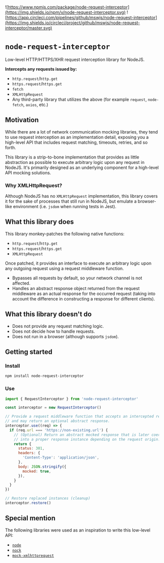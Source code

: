 ![https://www.npmjs.com/package/node-request-interceptor](https://img.shields.io/npm/v/node-request-interceptor.svg)
![https://app.circleci.com/pipelines/github/mswjs/node-request-interceptor](https://img.shields.io/circleci/project/github/mswjs/node-request-interceptor/master.svg)

# `node-request-interceptor`

Low-level HTTP/HTTPS/XHR request interception library for NodeJS.

**Intercepts any requests issued by:**

- `http.request`/`http.get`
- `https.request`/`https.get`
- `fetch`
- `XMLHttpRequest`
- Any third-party library that utilizes the above (for example `request`, `node-fetch`, `axios`, etc.)

## Motivation

While there are a lot of network communication mocking libraries, they tend to use request interception as an implementation detail, exposing you a high-level API that includes request matching, timeouts, retries, and so forth.

This library is a strip-to-bone implementation that provides as little abstraction as possible to execute arbitrary logic upon any request in NodeJS. It's primarily designed as an underlying component for a high-level API mocking solutions.

### Why XMLHttpRequest?

Although NodeJS has no `XMLHttpRequest` implementation, this library covers it for the sake of processes that still run in NodeJS, but emulate a browser-like environment (i.e. `jsdom` when running tests in Jest).

## What this library does

This library monkey-patches the following native functions:

- `http.request`/`http.get`
- `https.request`/`https.get`
- `XMLHttpRequest`

Once patched, it provides an interface to execute an arbitrary logic upon any outgoing request using a request middleware function.

- Bypasses all requests by default, so your network channel is not affected.
- Handles an abstract response object returned from the request middleware as an actual response for the occurred request (taking into account the difference in constructing a response for different clients).

## What this library doesn't do

- Does not provide any request matching logic.
- Does not decide how to handle requests.
- Does not run in a browser (although supports `jsdom`).

## Getting started

### Install

```bash
npm install node-request-interceptor
```

### Use

```js
import { RequestInterceptor } from 'node-request-interceptor'

const interceptor = new RequestInterceptor()

// Provide a request middleware function that accepts an intercepted request
// and may return an optional abstract response.
interceptor.use((req) => {
  if (req.url === 'https://non-existing.url') {
    // (Optional) Return an abstract mocked response that is later coerced
    // into a proper response instance depending on the request origin.
    return {
      status: 301,
      headers: {
        'Content-Type': 'application/json',
      },
      body: JSON.stringify({
        mocked: true,
      }),
    }
  }
})

// Restore replaced instances (cleanup)
interceptor.restore()
```

## Special mention

The following libraries were used as an inspiration to write this low-level API:

- [`node`](https://github.com/nodejs/node)
- [`nock`](https://github.com/nock/nock)
- [`mock-xmlhttprequest`](https://github.com/berniegp/mock-xmlhttprequest)
